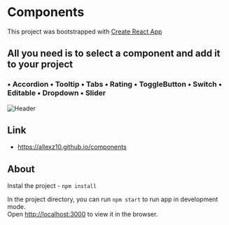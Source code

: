 # Components

This project was bootstrapped with [Create React App](https://github.com/facebook/create-react-app)
## All you need is to select a component and add it to your project
### • Accordion • Tooltip • Tabs • Rating • ToggleButton • Switch • Editable • Dropdown • Slider


![Header](https://github.com/allexz10/allexz10/blob/main/assets/React-App-Google-Chrome-2021-12-28-16-14-47.gif)

## Link

* https://allexz10.github.io/components
## About

Instal the project - `npm install`

In the project directory, you can run `npm start` to run app in development mode.<br>
Open [http://localhost:3000](http://localhost:3000) to view it in the browser.
